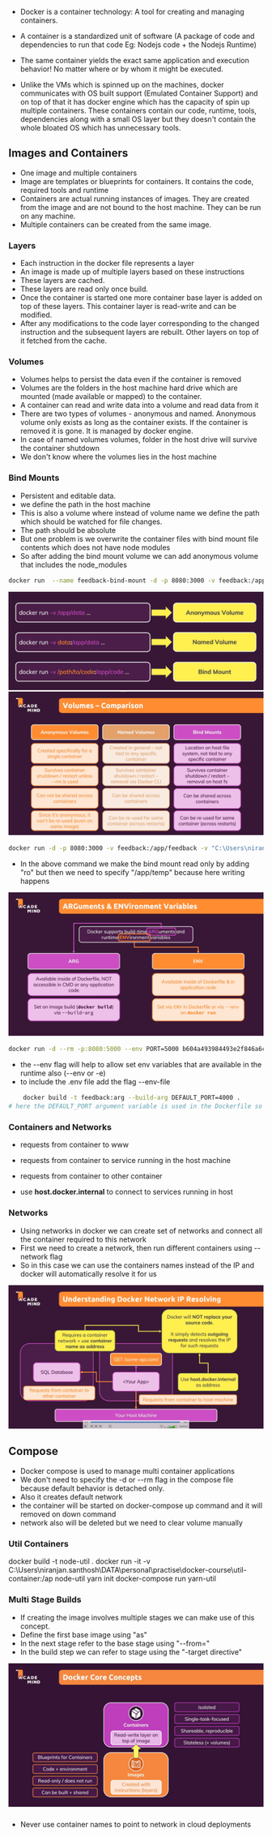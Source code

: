- Docker is a container technology: A tool for creating and managing containers.
- A container is a standardized unit of software (A package of code and dependencies to run that code Eg: Nodejs code + the Nodejs Runtime)
- The same container yields the exact same application and execution behavior! No matter where or by whom it might be executed.

 - Unlike the VMs which is spinned up on the machines, docker communicates with  OS built support (Emulated Container Support) and on top of that it has docker engine which has the capacity of spin up multiple containers. These containers contain our code, runtime, tools, dependencies along with a small OS layer but they doesn't contain the whole bloated OS which has  unnecessary tools.


 ## Images and Containers
- One image and multiple containers
- Image  are templates or blueprints for containers. It contains the code, required tools and runtime
-  Containers are actual running instances of images. They are created from the image and are not bound to the host machine. They can be run on any machine.
-  Multiple containers can be created from the same image.
  
### Layers
- Each instruction in the docker file represents a layer
- An image is made up of multiple layers based on these instructions
- These layers are cached.
- These layers are read only once build.
- Once the container is started one more container base layer is added on top of these layers. This container layer is read-write and can be modified.
- After any modifications to the code layer corresponding to the changed instruction  and the subsequent layers are rebuilt. Other layers on top of it fetched from the cache.

### Volumes
- Volumes helps to persist the data even if the container is removed
- Volumes are the folders in the host machine hard drive which are mounted (made available or mapped) to the container.
- A container can read and write data into a volume and read data from it
- There are two types of volumes - anonymous and named. Anonymous volume only exists as long as the container exists. If the container is removed it is gone. It is managed by docker engine.
- In case of named volumes volumes, folder in the host drive  will survive the container shutdown
- We don't know where the volumes lies in the host machine

### Bind Mounts
- Persistent and editable data.
- we define the path in the host machine
- This is also a volume where instead of volume name we define the path which should be watched for file changes.
- The path should be absolute
- But one problem is we overwrite the container files with bind mount file contents which does not have node modules
- So after adding the bind mount volume we can add anonymous volume that includes the node_modules
```bash
docker run  --name feedback-bind-mount -d -p 8080:3000 -v feedback:/app/feedback -v "C:\Users\niranjan.santhosh\DATA\personal\practise\docker-course\app-volumes:/app" -v /app/node_modules bdb7347e347f
```
![alt text](snapshots/image-1.png)
![alt text](snapshots/image-2.png)

```bash
docker run -d -p 8080:3000 -v feedback:/app/feedback -v "C:\Users\niranjan.santhosh\DATA\personal\practise\docker-course\app-volumes:/app:ro" -v /app/node_modules -v /app/temp  bdb7347e347f
 ```
- In the above command we make the bind mount read only by adding "ro" but then we need to specify "/app/temp" because here writing happens

![alt text](snapshots/image-3.png)

```bash
docker run -d --rm -p:8080:5000 --env PORT=5000 b604a493984493e2f846a6c6ac5bf13dc5173ba5d783c793fce1182e989ca309 
```
- the --env flag will help to allow set env variables that are available in the runtime also (--env or -e)
- to include the .env file add the flag --env-file

```bash
    docker build -t feedback:arg --build-arg DEFAULT_PORT=4000 . 
# here the DEFAULT_PORT argument variable is used in the Dockerfile so that when we build the docker image we will be using this value in the runtime
 ```

### Containers and Networks
- requests from container to www
- requests from container to service running in the host machine
- requests from container to other container

- use **host.docker.internal** to connect to services running in host

### Networks
- Using networks in docker we can create set of networks and connect all the container required to this network
- First we need to create a network, then run different containers using --network flag
- So in this case we can use the containers names instead of the IP and docker will automatically resolve it for us

![image-4](snapshots/image-4.png)

## Compose
- Docker compose is used to manage multi container applications
- We don't need to specify the -d or --rm flag in the compose file because default behavior is detached only.
- Also it creates default network
- the container will be started on docker-compose up command and it will removed on down command
- network also will be deleted but we need to clear volume manually

### Util Containers
docker build -t node-util .
docker run -it -v C:\Users\niranjan.santhosh\DATA\personal\practise\docker-course\util-container:/ap node-util yarn init
docker-compose run yarn-util 


### Multi Stage Builds
- If creating the image involves multiple stages we can make use of this concept.
- Define the first base image using "as"
- In the next stage refer to the base stage using "--from="
- In the build step we can refer to stage using the "-target directive"

![alt text](snapshots/image-5.png)

###
- Never use container names to point to network in cloud deployments